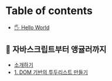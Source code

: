 # Table of contents

* [🖐️ Hello World](README.md)

## 🍑 자바스크립트부터 앵귤러까지 <a href="#from-js-to-angular" id="from-js-to-angular"></a>

* [소개하기](from-js-to-angular/intro.md)
* [1. DOM 기반의 투두리스트 만들기](from-js-to-angular/dom.md)
